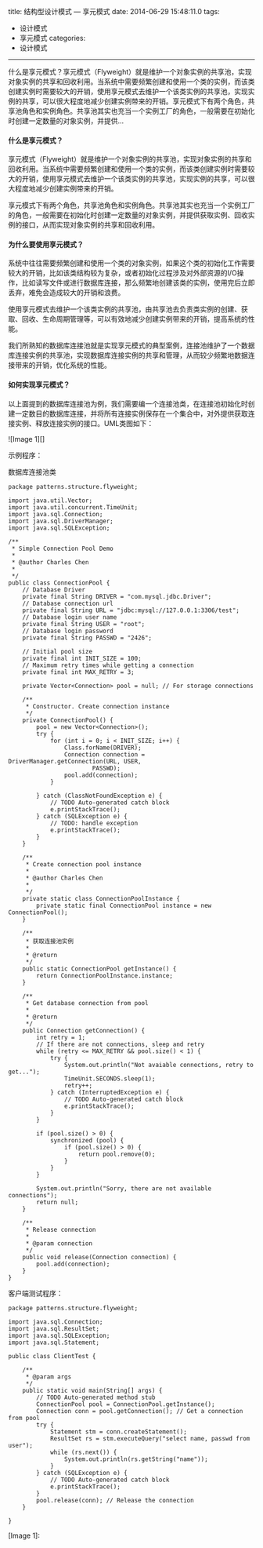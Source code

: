 title: 结构型设计模式 — 享元模式
date: 2014-06-29 15:48:11.0
tags:
- 设计模式
- 享元模式
categories:
- 设计模式

---

什么是享元模式？享元模式（Flyweight）就是维护一个对象实例的共享池，实现对象实例的共享和回收利用。当系统中需要频繁创建和使用一个类的实例，而该类创建实例时需要较大的开销，使用享元模式去维护一个该类实例的共享池，实现实例的共享，可以很大程度地减少创建实例带来的开销。享元模式下有两个角色，共享池角色和实例角色。共享池其实也充当一个实例工厂的角色，一般需要在初始化时创建一定数量的对象实例，并提供...

<!-- more -->

#### **什么是享元模式？** ####

享元模式（Flyweight）就是维护一个对象实例的共享池，实现对象实例的共享和回收利用。当系统中需要频繁创建和使用一个类的实例，而该类创建实例时需要较大的开销，使用享元模式去维护一个该类实例的共享池，实现实例的共享，可以很大程度地减少创建实例带来的开销。

享元模式下有两个角色，共享池角色和实例角色。共享池其实也充当一个实例工厂的角色，一般需要在初始化时创建一定数量的对象实例，并提供获取实例、回收实例的接口，从而实现对象实例的共享和回收利用。

  


#### **为什么要使用享元模式？** ####

系统中往往需要频繁创建和使用一个类的对象实例，如果这个类的初始化工作需要较大的开销，比如该类结构较为复杂，或者初始化过程涉及对外部资源的I/O操作，比如读写文件或进行数据库连接，那么频繁地创建该类的实例，使用完后立即丢弃，难免会造成较大的开销和浪费。

使用享元模式去维护一个该类实例的共享池，由共享池去负责类实例的创建、获取、回收、生命周期管理等，可以有效地减少创建实例带来的开销，提高系统的性能。

我们所熟知的数据库连接池就是实现享元模式的典型案例，连接池维护了一个数据库连接实例的共享池，实现数据库连接实例的共享和管理，从而较少频繁地数据连接带来的开销，优化系统的性能。

  


#### **如何实现享元模式？** ####

以上面提到的数据库连接池为例，我们需要编一个连接池类，在连接池初始化时创建一定数目的数据库连接，并将所有连接实例保存在一个集合中，对外提供获取连接实例、释放连接实例的接口。UML类图如下：

![Image 1][]  


  


示例程序：

数据库连接池类

    package patterns.structure.flyweight;
    
    import java.util.Vector;
    import java.util.concurrent.TimeUnit;
    import java.sql.Connection;
    import java.sql.DriverManager;
    import java.sql.SQLException;
    
    /**
     * Simple Connection Pool Demo
     * 
     * @author Charles Chen
     * 
     */
    public class ConnectionPool {
    	// Database Driver
    	private final String DRIVER = "com.mysql.jdbc.Driver";
    	// Database connection url
    	private final String URL = "jdbc:mysql://127.0.0.1:3306/test";
    	// Database login user name
    	private final String USER = "root";
    	// Database login password
    	private final String PASSWD = "2426";
    
    	// Initial pool size
    	private final int INIT_SIZE = 100;
    	// Maximum retry times while getting a connection
    	private final int MAX_RETRY = 3;
    
    	private Vector<Connection> pool = null; // For storage connections
    
    	/**
    	 * Constructor. Create connection instance
    	 */
    	private ConnectionPool() {
    		pool = new Vector<Connection>();
    		try {
    			for (int i = 0; i < INIT_SIZE; i++) {
    				Class.forName(DRIVER);
    				Connection connection = DriverManager.getConnection(URL, USER,
    						PASSWD);
    				pool.add(connection);
    			}
    
    		} catch (ClassNotFoundException e) {
    			// TODO Auto-generated catch block
    			e.printStackTrace();
    		} catch (SQLException e) {
    			// TODO: handle exception
    			e.printStackTrace();
    		}
    	}
    
    	/**
    	 * Create connection pool instance
    	 * 
    	 * @author Charles Chen
    	 * 
    	 */
    	private static class ConnectionPoolInstance {
    		private static final ConnectionPool instance = new ConnectionPool();
    	}
    
    	/**
    	 * 获取连接池实例
    	 * 
    	 * @return
    	 */
    	public static ConnectionPool getInstance() {
    		return ConnectionPoolInstance.instance;
    	}
    
    	/**
    	 * Get database connection from pool
    	 * 
    	 * @return
    	 */
    	public Connection getConnection() {
    		int retry = 1;
    		// If there are not connections, sleep and retry
    		while (retry <= MAX_RETRY && pool.size() < 1) {
    			try {
    				System.out.println("Not avaiable connections, retry to get...");
    				TimeUnit.SECONDS.sleep(1);
    				retry++;
    			} catch (InterruptedException e) {
    				// TODO Auto-generated catch block
    				e.printStackTrace();
    			}
    		}
    
    		if (pool.size() > 0) {
    			synchronized (pool) {
    				if (pool.size() > 0) {
    					return pool.remove(0);
    				}
    			}
    		}
    
    		System.out.println("Sorry, there are not available connections");
    		return null;
    	}
    
    	/**
    	 * Release connection
    	 * 
    	 * @param connection
    	 */
    	public void release(Connection connection) {
    		pool.add(connection);
    	}
    }

  


客户端测试程序：

    package patterns.structure.flyweight;
    
    import java.sql.Connection;
    import java.sql.ResultSet;
    import java.sql.SQLException;
    import java.sql.Statement;
    
    public class ClientTest {
    
    	/**
    	 * @param args
    	 */
    	public static void main(String[] args) {
    		// TODO Auto-generated method stub
    		ConnectionPool pool = ConnectionPool.getInstance();
    		Connection conn = pool.getConnection(); // Get a connection from pool
    		try {
    			Statement stm = conn.createStatement();
    			ResultSet rs = stm.executeQuery("select name, passwd from user");
    			while (rs.next()) {
    				System.out.println(rs.getString("name"));
    			}
    		} catch (SQLException e) {
    			// TODO Auto-generated catch block
    			e.printStackTrace();
    		}
    		pool.release(conn); // Release the connection
    	}
    
    }

  



[Image 1]: 